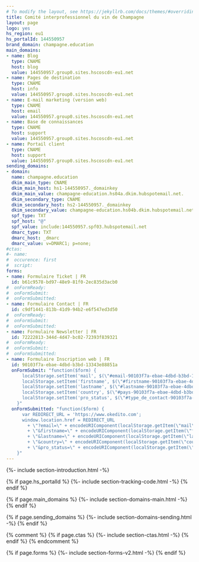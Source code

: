 ```yaml
---
# To modify the layout, see https://jekyllrb.com/docs/themes/#overriding-theme-defaults
title: Comité interprofessionnel du vin de Champagne
layout: page
logo: yes
hs_region: eu1
hs_portalId: 144550957
brand_domain: champagne.education
main_domains:
- name: Blog	
  type: CNAME
  host: blog
  value: 144550957.group0.sites.hscoscdn-eu1.net
- name: Pages de destination	
  type: CNAME
  host: info
  value: 144550957.group0.sites.hscoscdn-eu1.net
- name: E-mail marketing (version web)
  type: CNAME
  host: email
  value: 144550957.group0.sites.hscoscdn-eu1.net
- name: Base de connaissances
  type: CNAME
  host: support
  value: 144550957.group0.sites.hscoscdn-eu1.net
- name: Portail client
  type: CNAME
  host: support
  value: 144550957.group0.sites.hscoscdn-eu1.net
sending_domains:
- domain:
  name: champagne.education
  dkim_main_type: CNAME
  dkim_main_host: hs1-144550957._domainkey
  dkim_main_value: champagne-education.hs04a.dkim.hubspotemail.net.
  dkim_secondary_type: CNAME
  dkim_secondary_host: hs2-144550957._domainkey
  dkim_secondary_value: champagne-education.hs04b.dkim.hubspotemail.net.
  spf_type: TXT
  spf_host: "@"
  spf_value: include:144550957.spf03.hubspotemail.net
  dmarc_type: TXT
  dmarc_host: _dmarc
  dmarc_value: v=DMARC1; p=none;
#ctas:
#- name:
#  occurence: first
#  script:
forms:
- name: Formulaire Ticket | FR
  id: b61c9578-bd97-48e9-81f0-2ec835d3acb0
#  onFormReady:
#  onFormSubmit:
#  onFormSubmitted:
- name: Formulaire Contact | FR
  id: c9df1441-813b-41d9-94b2-e6f547ed3d50
#  onFormReady:
#  onFormSubmit:
#  onFormSubmitted:
- name: Formulaire Newsletter | FR
  id: 72222813-344d-4d47-bc02-72393f839321
#  onFormReady:
#  onFormSubmit:
#  onFormSubmitted:
- name: Formulaire Inscription web | FR
  id: 90103f7a-ebae-4dbd-b3bd-13343e88851a
  onFormSubmit: "function($form) {
      localStorage.setItem('mail', $(\"#email-90103f7a-ebae-4dbd-b3bd-13343e88851a\")[0].value);
      localStorage.setItem('firstname', $(\"#firstname-90103f7a-ebae-4dbd-b3bd-13343e88851a\")[0].value);
      localStorage.setItem('lastname', $(\"#lastname-90103f7a-ebae-4dbd-b3bd-13343e88851a\")[0].value);
      localStorage.setItem('country', $(\"#pays-90103f7a-ebae-4dbd-b3bd-13343e88851a\")[0].value);
      localStorage.setItem('pro_status', $(\"#type_de_contact-90103f7a-ebae-4dbd-b3bd-13343e88851a\")[0].value);
    }"
  onFormSubmitted: "function($form) {
      var REDIRECT_URL = 'https://www.okedito.com';
      window.location.href = REDIRECT_URL
        + \"?email=\" + encodeURIComponent(localStorage.getItem(\"mail\"))
        + \"&firstname=\" + encodeURIComponent(localStorage.getItem(\"firstname\"))
        + \"&lastname=\" + encodeURIComponent(localStorage.getItem(\"lastname\"))
        + \"&country=\" + encodeURIComponent(localStorage.getItem(\"country\"))
        + \"&pro_status=\" + encodeURIComponent(localStorage.getItem(\"pro_status\"));
    }"
---
```


{%- include section-introduction.html -%}

{% if page.hs_portalId %}
    {%- include section-tracking-code.html -%}
{% endif %}

{% if page.main_domains %}
    {%- include section-domains-main.html -%}
{% endif %}


{% if page.sending_domains %}
    {%- include section-domains-sending.html -%}
{% endif %}

{% comment %}
{% if page.ctas %}
    {%- include section-ctas.html -%}
{% endif %}
{% endcomment %}

{% if page.forms %}
    {%- include section-forms-v2.html -%}
{% endif %}